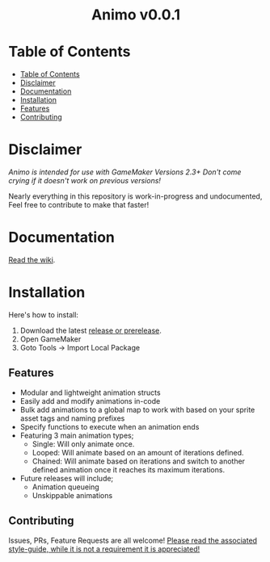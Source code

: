 
<div align=center>  <h1> Animo v0.0.1 </h1>  </div>

# Table of Contents

- [Table of Contents](#table-of-contents)
- [Disclaimer](#disclaimer)
- [Documentation](#documentation)
- [Installation](#installation)
- [Features](#features)
- [Contributing](#contributing)

# Disclaimer
<i>Animo is intended for use with GameMaker Versions 2.3+ Don't come crying if it doesn't work on previous versions!</i>

Nearly everything in this repository is work-in-progress and undocumented, Feel free to contribute to make that faster!

# Documentation
[Read the wiki](https://github.com/Dappermang/8XLib/wiki)</link>.

# Installation
Here's how to install:
1. Download the latest <link>[release or prerelease](https://github.com/Dappermang/Animo/releases)</link>.
2. Open GameMaker
3. Goto Tools -> Import Local Package

## Features
- Modular and lightweight animation structs
- Easily add and modify animations in-code
- Bulk add animations to a global map to work with based on your sprite asset tags and naming prefixes
- Specify functions to execute when an animation ends
- Featuring 3 main animation types;
	- Single: Will only animate once.
	- Looped: Will animate based on an amount of iterations defined.
	- Chained: Will animate based on iterations and switch to another defined animation once it reaches its maximum iterations.
- Future releases will include;
  - Animation queueing
  - Unskippable animations

## Contributing
Issues, PRs, Feature Requests are all welcome!
[Please read the associated style-guide, while it is not a requirement it is appreciated!](https://github.com/Dappermang/8XLib/blob/release/CONTRIBUTING.md)
